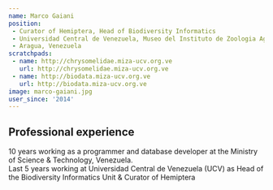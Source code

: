 ```yaml
---
name: Marco Gaiani
position: 
 - Curator of Hemiptera, Head of Biodiversity Informatics
 - Universidad Central de Venezuela, Museo del Instituto de Zoologia Agricola
 - Aragua, Venezuela
scratchpads:
 - name: http://chrysomelidae.miza-ucv.org.ve
   url: http://chrysomelidae.miza-ucv.org.ve
 - name: http://biodata.miza-ucv.org.ve
   url: http://biodata.miza-ucv.org.ve
image: marco-gaiani.jpg
user_since: '2014'
---
```


## Professional experience
10 years working as a programmer and database developer at the Ministry of Science &amp; Technology, Venezuela.<br>
Last 5 years working at Universidad Central de Venezuela (UCV) as Head of the Biodiversity Informatics Unit &amp; Curator of Hemiptera

